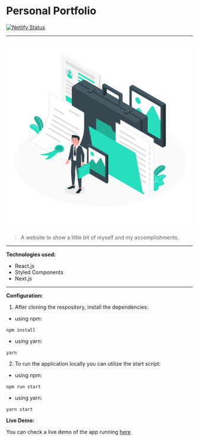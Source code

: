 # Personal Portfolio

[![Netlify Status](https://api.netlify.com/api/v1/badges/d4d306dc-8f24-4028-aed7-9afc61545bd7/deploy-status)](https://app.netlify.com/sites/tasker-live/deploys)

---

![Portfolio Logo](./assets/img/logo.svg)

> A website to show a little bit of myself and my accomplishments.

---

**Technologies used:**

- React.js
- Styled Components
- Next.js

---

**Configuration:**

1. After cloning the respository, install the dependencies:

- using npm:

```
npm install
```

- using yarn:

```
yarn
```

2. To run the application locally you can utilize the start script:

- using npm:

```
npm run start
```

- using yarn:

```
yarn start
```

**Live Demo:**

You can check a live demo of the app running [here](https://tasker-live.netlify.app)
